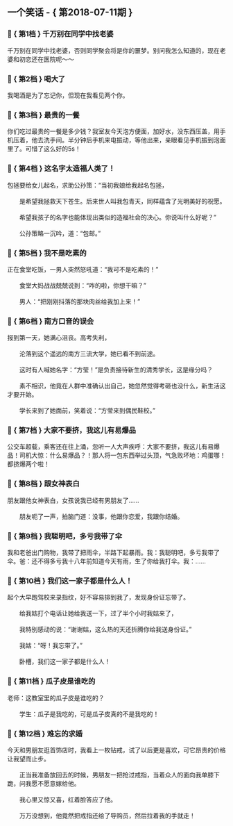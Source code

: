 ## 一个笑话 - { 第2018-07-11期 }
</hr>

### :jack_o_lantern: { 第1档 } 千万别在同学中找老婆
千万别在同学中找老婆，否则同学聚会将是你的噩梦。别问我怎么知道的，现在老婆和初恋还在医院呢～～


### :jack_o_lantern: { 第2档 } 喝大了
我喝酒是为了忘记你，但现在我看见两个你。


### :jack_o_lantern: { 第3档 } 最贵的一餐
你们吃过最贵的一餐是多少钱？我室友今天泡方便面，加好水，没东西压盖，用手机压着，他去洗手间。半分钟后手机来电振动，等他出来，亲眼看见手机振到泡面里了。可惜了这么好的5s！


### :jack_o_lantern: { 第4档 } 这名字太造福人类了！
包拯要给女儿起名，求助公孙策：“当初我娘给我起名包拯，<br/><br/>　　是希望我拯救天下苍生。后来世人叫我包青天，同样蕴含了光明美好的祝愿。<br/><br/>　　希望我孩子的名字也能体现出类似的造福社会的决心。你说叫什么好呢？”<br/><br/>　　公孙策略一沉吟，道：“包邮。”


### :jack_o_lantern: { 第5档 } 我不是吃素的
正在食堂吃饭，一男人突然怒吼道：“我可不是吃素的！”<br/><br/>　　食堂大妈战战兢兢说到：“咋的啦，你想干嘛？”<br/><br/>　　男人：“把刚刚抖落的那块肉丝给我加上来！”


### :jack_o_lantern: { 第6档 } 南方口音的误会
报到第一天，她满心沮丧。高考失利，<br/><br/>　　沦落到这个遥远的南方三流大学，她已看不到前途。<br/><br/>　　这时有人喊她名字：“方莹！”是负责接待新生的清秀学长，这是缘分吗？<br/><br/>　　素不相识，他竟在人群中准确认出自己，她忽然觉得考砸也没什么，新生活这才要开始。<br/><br/>　　学长来到了她面前，笑着说：“方莹来到偶民鞋校。”


### :jack_o_lantern: { 第7档 } 大家不要挤，我这儿有易爆品
公交车超载，乘客还在往上涌，忽听一人大声疾呼：大家不要挤，我这儿有易爆品！司机大惊：什么易爆品？！那人将一包东西举过头顶，气急败坏地：鸡蛋哪！都挤爆两个啦！


### :jack_o_lantern: { 第8档 } 跟女神表白
朋友跟他女神表白，女孩说我已经有男朋友了……<br/><br/>　　朋友呃了一声，拍脑门道：没事，他跟你恋爱，我跟你结婚。


### :jack_o_lantern: { 第9档 } 我聪明吧，多亏我带了伞
我和老爸出门购物，我带了把雨伞，半路下起暴雨。我：我聪明吧，多亏我带了伞。爸：还不得多亏我十八年前知道今天有雨，生了你给我打伞。我：……


### :jack_o_lantern: { 第10档 } 我们这一家子都是什么人！
起个大早跑驾校来录指纹，好不容易排到我了，发现身份证忘带了。<br/><br/>　　给我姑打个电话让她给我送一下，过了半个小时我姑来了，<br/><br/>　　我特别感动的说：“谢谢姑，这么热的天还折腾你给我送身份证。”<br/><br/>　　我姑：“呀！我忘带了。”<br/><br/>　　卧槽，我们这一家子都是什么人！


### :jack_o_lantern: { 第11档 } 瓜子皮是谁吃的
老师：这教室里的瓜子皮是谁吃的？<br/><br/>　　学生：瓜子是我吃的，可是瓜子皮真的不是我吃的！


### :jack_o_lantern: { 第12档 } 难忘的求婚
今天和男朋友逛首饰店时，我看上一枚钻戒，试了以后更是喜欢，可它昂贵的价格让我望而止步。<br/><br/>　　正当我准备放回去的时候，男朋友一把抢过戒指，当着众人的面向我单膝下跪，问我愿不愿意嫁给他。<br/><br/>　　我心里又惊又喜，红着脸答应了他。<br/><br/>　　万万没想到，他竟然把戒指还给了导购员，然后拉着我的手就走！

